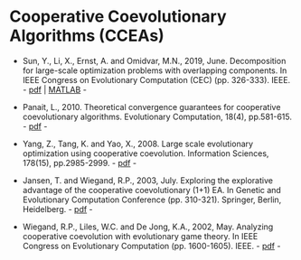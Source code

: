 # Cooperative Coevolutionary Algorithms (CCEAs)

* Sun, Y., Li, X., Ernst, A. and Omidvar, M.N., 2019, June. Decomposition for large-scale optimization problems with overlapping components. In IEEE Congress on Evolutionary Computation (CEC) (pp. 326-333). IEEE. - [pdf](https://ieeexplore.ieee.org/abstract/document/8790204) | [MATLAB](https://bitbucket.org/yuans/rdg3/src/master/) -

* Panait, L., 2010. Theoretical convergence guarantees for cooperative coevolutionary algorithms. Evolutionary Computation, 18(4), pp.581-615. - [pdf](https://dl.acm.org/ft_gateway.cfm?id=1942983&type=pdf) -

* Yang, Z., Tang, K. and Yao, X., 2008. Large scale evolutionary optimization using cooperative coevolution. Information Sciences, 178(15), pp.2985-2999. - [pdf](https://www.sciencedirect.com/science/article/pii/S002002550800073X) -

* Jansen, T. and Wiegand, R.P., 2003, July. Exploring the explorative advantage of the cooperative coevolutionary (1+1) EA. In Genetic and Evolutionary Computation Conference (pp. 310-321). Springer, Berlin, Heidelberg. - [pdf](https://link.springer.com/chapter/10.1007/3-540-45105-6_37) -

* Wiegand, R.P., Liles, W.C. and De Jong, K.A., 2002, May. Analyzing cooperative coevolution with evolutionary game theory. In IEEE Congress on Evolutionary Computation (pp. 1600-1605). IEEE. - [pdf](https://ieeexplore.ieee.org/abstract/document/1004481) -

